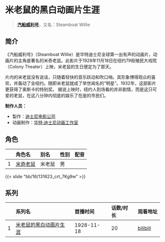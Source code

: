 # 米老鼠的黑白动画片生涯


> <u>**[汽船威利号](http://bgm.tv/subject/113650)**</u>，又名：Steamboat Willie

## 简介


《汽船威利号》（Steamboat Willie）是华特迪士尼全球第一出有声的动画片，动画片的主角是著名的米奇老鼠。此影片于1928年11月18日在纽约79街殖民大戏院（Colony Theater）上映，米老鼠的生日便定为了那天。

片内的米老鼠没有说话，只随着轻快的音乐跃动和吹口哨。其形象博得观众的喜欢，并轰动了全纽约。随即米老鼠就成了举世闻名的“明星”。1932年，这部影片更获得了奥斯卡的特别奖。 据说上映时，纽约人到场看的并非剧情，而是这只可爱的老鼠，在这八分钟内彻底的娱乐了在座的市民们。


**制作人员：**
- 製作：[迪士尼电影公司](http://bgm.tv/person/6816)
- 动画制作：[华特·迪士尼动画工作室](http://bgm.tv/person/13956)

## 角色

|     |   角色名   |   别名  | 性别 |  配音  |
|:--- |:------  |:----      |:---  |:--   |
| 1 | [米奇老鼠](http://bgm.tv/character/131623) | 米老鼠 | 男 |  |

{{< slide "bb/16/131623_crt_7Kg9w" >}}

## 系列

|     |   系列名   |   首播时间  | 话数/时长  | 观看地址 |
|:---  |:------    |:----      |:---       |:---  |
| 1 |[米老鼠的黑白动画片生涯](https://bgm.tv/subject/113650)| 1928-11-18 | 20 | [bilibili](https://www.bilibili.com/bangumi/play/ss2840)  |



